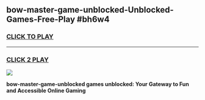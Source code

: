 
## bow-master-game-unblocked-Unblocked-Games-Free-Play #bh6w4
<h3>
<a href="https://us.freeplayer.one?title=bow-master-game-unblocked&ref=9M">CLICK TO PLAY</a></h3>
<hr>

<h3>
<a href="https://us.freeplayer.one?title=bow-master-game-unblocked&ref=9M">CLICK 2 PLAY</a>
  
</h3>

<a href="https://us.freeplayer.one?title=bow-master-game-unblocked&ref=9M"><img src="https://clearcache.store/games.png"></a>


**bow-master-game-unblocked games unblocked: Your Gateway to Fun and Accessible Online Gaming**
